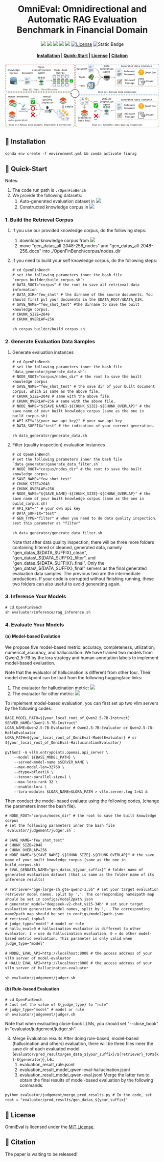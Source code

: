 # <div align="center">OmniEval: Omnidirectional and Automatic RAG Evaluation Benchmark in Financial Domain<div>


<div align="center">
<a href="https://huggingface.co/datasets/RUC-NLPIR/OmniEval-AutoGen-Dataset" target="_blank"><img src=https://img.shields.io/badge/%F0%9F%A4%97%20Hugging%20Face-Dataset-27b3b4></a>
<a href="https://huggingface.co/datasets/RUC-NLPIR/OmniEval-KnowledgeCorpus" target="_blank"><img src=https://img.shields.io/badge/%F0%9F%A4%97%20Hugging%20Face-Dataset-b181d9></a>
<a href="https://huggingface.co/RUC-NLPIR/OmniEval-ModelEvaluator" target="_blank"><img src=https://img.shields.io/badge/%F0%9F%A4%97%20Hugging%20Face-Checkpoint-5fc372></a>
<a href="https://huggingface.co/RUC-NLPIR/OmniEval-HallucinationEvaluator" target="_blank"><img src=https://img.shields.io/badge/%F0%9F%A4%97%20Hugging%20Face-Checkpoint-b181d9></a>
<a href="https://huggingface.co/spaces/NLPIR-RAG/OmniEval" target="_blank"><img src=https://img.shields.io/badge/%F0%9F%A4%97%20Hugging%20Face-Leaderboard-blue></a>
<a href="https://github.com/RUC-NLPIR/FlashRAG/blob/main/LICENSE"><img alt="License" src="https://img.shields.io/badge/LICENSE-MIT-green"></a>
<a><img alt="Static Badge" src="https://img.shields.io/badge/made_with-Python-blue"></a>
</div>

<h4 align="center">

<p>
<a href="#wrench-installation">Installation</a> |
<!-- <a href="#sparkles-features">Features</a> | -->
<a href="#rocket-quick-start">Quick-Start</a> | 
<a href="#bookmark-license">License</a> | 
<a href="#star2-citation">Citation</a>

</p>

</h4>

<p align="center">
<img src="asset/framework.jpg">
</p>
<!-- 
With FlashRAG and provided resources, you can effortlessly reproduce existing SOTA works in the RAG domain or implement your custom RAG processes and components. -->


## :wrench: Installation
`conda env create -f environment.yml && conda activate finrag`

<!-- ## :sparkles: Features
1. -->
## :rocket: Quick-Start
Notes:
1. The code run path is `./OpenFinBench`
2. We provide the following datasets:
    1. Auto-generated evaluation dataset in <a href="https://huggingface.co/datasets/RUC-NLPIR/OmniEval-AutoGen-Dataset" target="_blank"><img src=https://img.shields.io/badge/%F0%9F%A4%97%20Hugging%20Face-Dataset-27b3b4></a>
    2. Constructed knowledge corpus in <a href="https://huggingface.co/datasets/RUC-NLPIR/OmniEval-KnowledgeCorpus" target="_blank"><img src=https://img.shields.io/badge/%F0%9F%A4%97%20Hugging%20Face-Dataset-b181d9></a>
### 1. Build the Retrieval Corpus
1. If you use our provided knowledge corpus, do the following steps:
    1. download knowledge corpus from <a href="https://huggingface.co/datasets/RUC-NLPIR/FlashRAG_datasets/" target="_blank"><img src=https://img.shields.io/badge/%F0%9F%A4%97%20Hugging%20Face-Dataset-b181d9></a>
    2. move "gen_datas_all-2048-256_nodes" and "gen_datas_all-2048-256_docs" into ./OpenFinBench/corpus/nodes_dir

2. If you need to build your self knowledge corpus, do the following steps:
    ```
    # cd OpenFinBench
    # set the following parameters inner the bash file `corpus_builder/build_corpus.sh`:
    # DATA_ROOT="corpus" # the root to save all retrieval data information
    # DATA_DIR="few_shot" # the dirname of the source documents. You should first put your documents in the $DATA_ROOT/$DATA_DIR.
    # SAVE_NAME="few_shot_test" #the dirname to save the built knowledge corpus. 
    # CHUNK_SIZE=2048
    # CHUNK_OVERLAP=256

    sh corpus_builder/build_corpus.sh
    ```
### 2. Generate Evaluation Data Samples
1. Generate evaluation instances
    ```
    # cd OpenFinBench
    # set the following parameters inner the bash file `data_generator/generate_data.sh`:
    # NODE_ROOT="corpus/nodes_dir" # the root to save the built knowledge corpus
    # SAVE_NAME="few_shot_test" # the save dir of your built document corpus, which is same as the above file.
    # CHUNK_SIZE=2048 # same with the above file. 
    # CHUNK_OVERLAP=256 # same with the above file.
    # NODE_NAME="${SAVE_NAME}-${CHUNK_SIZE}-${CHUNK_OVERLAP}" # the save name of your built knowledge corpus (same as the one in build_corpus.sh)
    # API_KEY="${your_own_api_key}" # your own api key
    # DATA_SUFFIX="test" # the indication of your current generation.

    sh data_generator/generate_data.sh
    ```
2. Filter (quality inspection) evaluation instances
    ```
    # cd OpenFinBench
    # set the following parameters inner the bash file `data_generator/generate_data_filter.sh`:
    # NODE_ROOT="corpus/nodes_dir" # the root to save the built knowledge corpus
    # SAVE_NAME="few_shot_test" 
    # CHUNK_SIZE=2048
    # CHUNK_OVERLAP=256
    # NODE_NAME="${SAVE_NAME}-${CHUNK_SIZE}-${CHUNK_OVERLAP}" # the save name of your built knowledge corpus (same as the one in build_corpus.sh)
    # API_KEY="" # your own api key
    # DATA_SUFFIX="test"
    # GEN_TYPE="filter" # when you need to do data quality inspection, sest this parameter as "filter"

    sh data_generator/generate_data_filter.sh
    ```
    Note that after data quality inspection, there will be three more folders containing filtered or cleaned, generated data, namely "gen_datas_${DATA_SUFFIX}_clean", "gen_datas\_${DATA_SUFFIX}\_filter", and "gen_datas\_${DATA_SUFFIX}\_final". Only the "gen_datas\_${DATA_SUFFIX}\_final" servers as the final generated evaluation data samples. The previous two are the intermediate productions. If your code is corrupted without finishing running, these two folders can also useful to avoid generating again. 
### 3. Inference Your Models
```
# cd OpenFinBench
sh evaluator/inference/rag_inference.sh 
```
### 4. Evaluate Your Models
#### (a) Model-based Evalution
We propose five model-based metric: accuracy, completeness, utilization, numerical_accuracy, and hallucination. We have trained two models from Qwen2.5-7B by the lora strategy and human-annotation labels to implement model-based evaluation. 

Note that the evaluator of hallucination is different from other four. Their model checkpoint can be load from the following huggingface links:
1. The evaluator for hallucination metric: <a href="https://huggingface.co/RUC-NLPIR/OmniEval-HallucinationEvaluator" target="_blank"><img src=https://img.shields.io/badge/%F0%9F%A4%97%20Hugging%20Face-Checkpoint-b181d9></a>
2. The evaluator for other metric: <a href="https://huggingface.co/RUC-NLPIR/OmniEval-ModelEvaluator" target="_blank"><img src=https://img.shields.io/badge/%F0%9F%A4%97%20Hugging%20Face-Checkpoint-5fc372></a>


To implement model-based evaluation, you can first set up two vllm servers by the following codes:

```
BASE_MODEL_PATH=${your_local_root_of_Qwen2.5-7B-Instruct}
SERVER_NAME="Qwen2.5-7B-Instruct"
LOAR_NAME=Qwen2.5-7B-Evaluator # Qwen2.5-7B-Evaluator or Qwen2.5-7B-HalluEvaluator 
LORA_PATH=${your_local_root_of_OmniEval-ModelEvaluator} # or ${your_local_root_of_OmniEval-HallucinationEvaluator}

python3 -m vllm.entrypoints.openai.api_server \
    --model ${BASE_MODEL_PATH} \
    --served-model-name $SERVER_NAME \
    --max-model-len=32768 \
    --dtype=bfloat16 \
    --tensor-parallel-size=1 \
    --max-lora-rank 32 \
    --enable-lora \
    --lora-modules $LOAR_NAME=$LORA_PATH > vllm.server.log 2>&1 &
```

Then conduct the model-based evaluate using the following codes, (change the parameters inner the bash file).
```
# NODE_ROOT="corpus/nodes_dir" # the root to save the built knowledge corpus
# set the following parameters inner the bash file `evaluator/judgement/judger.sh`:

# SAVE_NAME="few_shot_test" 
# CHUNK_SIZE=2048
# CHUNK_OVERLAP=256
# NODE_NAME="${SAVE_NAME}-${CHUNK_SIZE}-${CHUNK_OVERLAP}" # the save name of your built knowledge corpus (same as the one in build_corpus.sh)
# EVAL_GENDATA_NAME="gen_datas_${your_suffix}" # folder name of generated evaluation dataset (that is same as the folder name of its inference results)

# retriever="bge-large-zh,gte-qwen2-1.5b" # set your target evaluation retriever model names, split by ','. The corresponding name2path map should be set in configs/model2path.json
# generator_model="deepseek-v2-chat,yi15-34b" # set your target evaluation generation model names, split by ','. The corresponding name2path map should be set in configs/model2path.json
# retrieval_topk=5
# judge_type="model" # model or rule
# hallu_eval=0 # hallucination evaluator is different to other evaluator. 1 = use do hallucination evaluation, 0 = do other model-based metric evaluation. This parameter is only valid when judge_type="model"

# MODEL_EVAL_API=http://localhost:8000 # the access address of your vllm server of model-evaluator
# HALLU_EVAL_API=http://localhost:8000 # the access address of your vllm server of hallucination-evaluator

sh evaluator/judgement/judger.sh 
``` 
#### (b) Rule-based Evaluation
```
# cd OpenFinBench
# Just set the value of ${judge_type} to "rule"
# judge_type="model" # model or rule
sh evaluator/judgement/judger.sh
```
Note that when evaluating close-book LLMs, you should set "--close_book" in "evaluator/judgement/judger.sh".

3. Merge Evaluation results
After doing rule-based, model-based (hallucination and others) evaluation, there will be three files inner the save dir of each evaluated model (`evaluator/pred_results/gen_data_${your_suffix}/${retriever}_TOP${k}-${generator}`), i.e.:
    1. evaluation_result_rule.jsonl
    2. evaluation_result_model_qwen-eval-hallucination.jsonl
    3. evaluation_result_model_qwen-eval.jsonl
Merge the latter two to obtain the final results of model-based evaluation by the following commands:
```
python evaluator/judgement/merge_pred_results.py # In the code, set root = "evaluator/pred_results/gen_datas_${your_suffix}"
```

## :bookmark: License

OmniEval is licensed under the [<u>MIT License</u>](./LICENSE).

## :star2: Citation
The paper is waiting to be released!

<!-- # Check Infos
## Pipeline
1. Build corpus
2. Data generation
3. RAG inference
4. Result evaluatioin

## Code
1. remove "baichuan"
2. remove useless annotation -->
